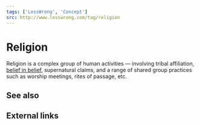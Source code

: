 ```yaml
---
tags: ['LessWrong', 'Concept']
src: http://www.lesswrong.com/tag/religion
---
```


# Religion
Religion is a complex group of human activities — involving tribal affiliation, [belief in belief](https://www.lesswrong.com/tag/belief-in-belief), supernatural claims, and a range of shared group practices such as worship meetings, rites of passage, etc.

## See also
## External links
